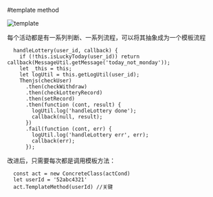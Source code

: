 #template method

![template](http://www.dofactory.com/images/diagrams/net/template.gif)

每个活动都是有一系列判断、一系列流程，可以将其抽象成为一个模板流程


```
  handleLottery(user_id, callback) {
    if (!this.isLuckyToday(user_id)) return callback(MessageUtil.getMessage('today_not_monday'));
    let _this = this;
    let logUtil = this.getLogUtil(user_id);
    Thenjs(checkUser)
      .then(checkWithdraw)
      .then(checkLotteryRecord)
      .then(setRecord)
      .then(function (cont, result) {
        logUtil.log('handleLottery done');
        callback(null, result);
      })
      .fail(function (cont, err) {
        logUtil.log('handleLottery err', err);
        callback(err);
      });
```

改进后，只需要每次都是调用模板方法：
```
  const act = new ConcreteClass(actCond)
  let userId = '52abc4321'
  act.TemplateMethod(userId) //关键

```    
  